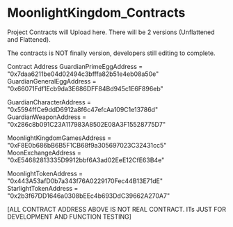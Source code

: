 # MoonlightKingdom_Contracts
Project Contracts will Upload here.
There will be 2 versions (Unflattened and Flattened).

The contracts is NOT finally version, developers still editing to complete.

Contract Address 
GuardianPrimeEggAddress = "0x7daa6211be04d02494c3bfffa82b51e4eb08a50e"
GuardianGeneralEggAddress = "0x66071Fdf1Ecb9da3E686DFF84Bd945c1E6F896eb"

GuardianCharacterAddress = "0x5594ffCe9ddD6912a8f6c47efcAa109C1e13786d"
GuardianWeaponAddress = "0x286c8b091C23A117983A8502E08A3F15528775D7"

MoonlightKingdomGamesAddress = "0xF8E0b686bB6B5F1CB68f9a305697023C32431cc5"
MoonExchangeAddress = "0xE54682813335D9912bbf6A3ad02EeE12CfE63B4e"

MoonlightTokenAddress = "0x443A53afD0b7a343f76A0229170Fec44B13E71dE"
StarlightTokenAddress = "0x2b3f67DD1646a0308bEEc4b693DdC39662A270A7"

[ALL CONTRACT ADDRESS ABOVE IS NOT REAL CONTRACT. ITs JUST FOR DEVELOPMENT AND FUNCTION TESTING]
